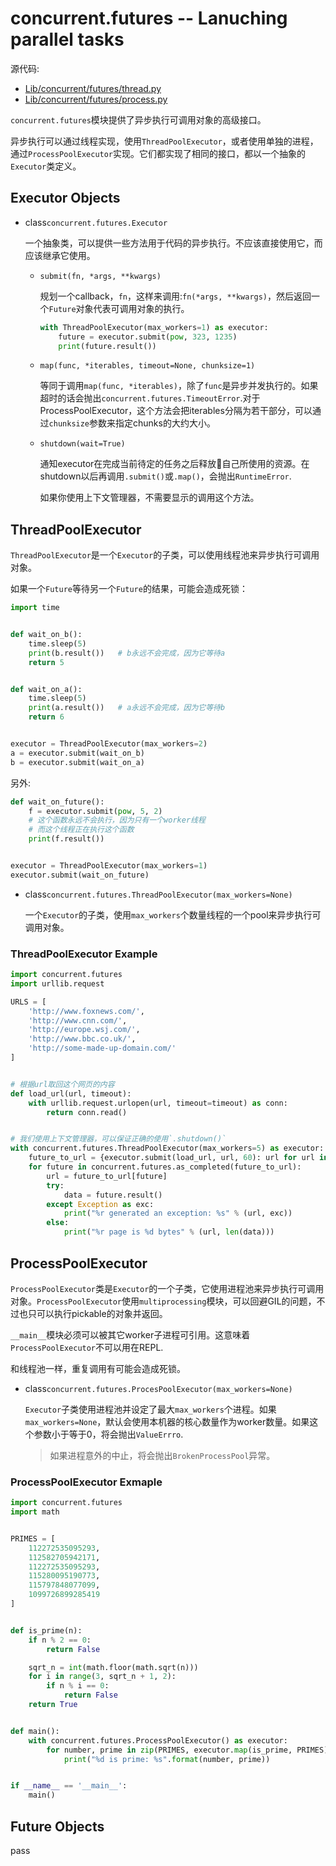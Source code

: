 # concurrent.futures -- Lanuching parallel tasks

源代码: 

- [Lib/concurrent/futures/thread.py](https://github.com/python/cpython/tree/3.5/Lib/concurrent/futures/thread.py)
- [Lib/concurrent/futures/process.py](https://github.com/python/cpython/tree/3.5/Lib/concurrent/futures/process.py)

`concurrent.futures`模块提供了异步执行可调用对象的高级接口。

异步执行可以通过线程实现，使用`ThreadPoolExecutor`，或者使用单独的进程，通过`ProcessPoolExecutor`实现。它们都实现了相同的接口，都以一个抽象的`Executor`类定义。

## Executor Objects

- class`concurrent.futures.Executor`

    一个抽象类，可以提供一些方法用于代码的异步执行。不应该直接使用它，而应该继承它使用。

    - `submit(fn, *args, **kwargs)`

        规划一个callback，`fn`，这样来调用:`fn(*args, **kwargs)`，然后返回一个`Future`对象代表可调用对象的执行。

        ```python
        with ThreadPoolExecutor(max_workers=1) as executor:
            future = executor.submit(pow, 323, 1235)
            print(future.result())
        ```

    - `map(func, *iterables, timeout=None, chunksize=1)`

        等同于调用`map(func, *iterables)`，除了`func`是异步并发执行的。如果超时的话会抛出`concurrent.futures.TimeoutError`.对于ProcessPoolExecutor，这个方法会把iterables分隔为若干部分，可以通过`chunksize`参数来指定chunks的大约大小。

    - `shutdown(wait=True)`

        通知executor在完成当前待定的任务之后释放自己所使用的资源。在shutdown以后再调用`.submit()`或`.map()`，会抛出`RuntimeError`.

        如果你使用上下文管理器，不需要显示的调用这个方法。

## ThreadPoolExecutor

`ThreadPoolExecutor`是一个`Executor`的子类，可以使用线程池来异步执行可调用对象。

如果一个`Future`等待另一个`Future`的结果，可能会造成死锁：

```python
import time


def wait_on_b():
    time.sleep(5)
    print(b.result())   # b永远不会完成，因为它等待a
    return 5


def wait_on_a():
    time.sleep(5)
    print(a.result())   # a永远不会完成，因为它等待b
    return 6


executor = ThreadPoolExecutor(max_workers=2)
a = executor.submit(wait_on_b)
b = executor.submit(wait_on_a)
```

另外:

```python
def wait_on_future():
    f = executor.submit(pow, 5, 2)
    # 这个函数永远不会执行，因为只有一个worker线程
    # 而这个线程正在执行这个函数
    print(f.result())


executor = ThreadPoolExecutor(max_workers=1)
executor.submit(wait_on_future)
```

- class`concurrent.futures.ThreadPoolExecutor(max_workers=None)`

    一个`Executor`的子类，使用`max_workers`个数量线程的一个pool来异步执行可调用对象。

### ThreadPoolExecutor Example

```python
import concurrent.futures
import urllib.request

URLS = [
    'http://www.foxnews.com/',
    'http://www.cnn.com/',
    'http://europe.wsj.com/',
    'http://www.bbc.co.uk/',
    'http://some-made-up-domain.com/'
]


# 根据url取回这个网页的内容
def load_url(url, timeout):
    with urllib.request.urlopen(url, timeout=timeout) as conn:
        return conn.read()


# 我们使用上下文管理器，可以保证正确的使用`.shutdown()`
with concurrent.futures.ThreadPoolExecutor(max_workers=5) as executor:
    future_to_url = {executor.submit(load_url, url, 60): url for url in URLS}
    for future in concurrent.futures.as_completed(future_to_url):
        url = future_to_url[future]
        try:
            data = future.result()
        except Exception as exc:
            print("%r generated an exception: %s" % (url, exc))
        else:
            print("%r page is %d bytes" % (url, len(data)))
```

## ProcessPoolExecutor

`ProcessPoolExecutor`类是`Executor`的一个子类，它使用进程池来异步执行可调用对象。`ProcessPoolExecutor`使用`multiprocessing`模块，可以回避GIL的问题，不过也只可以执行pickable的对象并返回。

`__main__`模块必须可以被其它worker子进程可引用。这意味着`ProcessPoolExecutor`不可以用在REPL.

和线程池一样，重复调用有可能会造成死锁。

- class`concurrent.futures.ProcesPoolExecutor(max_workers=None)`

    `Executor`子类使用进程池并设定了最大`max_workers`个进程。如果`max_workers=None`，默认会使用本机器的核心数量作为worker数量。如果这个参数小于等于0，将会抛出`ValueErrro`.

    > 如果进程意外的中止，将会抛出`BrokenProcessPool`异常。

### ProcessPoolExecutor Exmaple

```python
import concurrent.futures
import math


PRIMES = [
    112272535095293,
    112582705942171,
    112272535095293,
    115280095190773,
    115797848077099,
    1099726899285419
]


def is_prime(n):
    if n % 2 == 0:
        return False

    sqrt_n = int(math.floor(math.sqrt(n)))
    for i in range(3, sqrt_n + 1, 2):
        if n % i == 0:
            return False
    return True


def main():
    with concurrent.futures.ProcessPoolExecutor() as executor:
        for number, prime in zip(PRIMES, executor.map(is_prime, PRIMES)):
            print("%d is prime: %s".format(number, prime))


if __name__ == '__main__':
    main()
```

## Future Objects

pass